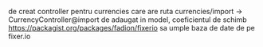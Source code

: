 de creat controller pentru currencies care are ruta currencies/import -> CurrencyController@import
de adaugat in model, coeficientul de schimb
https://packagist.org/packages/fadion/fixerio
sa umple baza de date de pe fixer.io